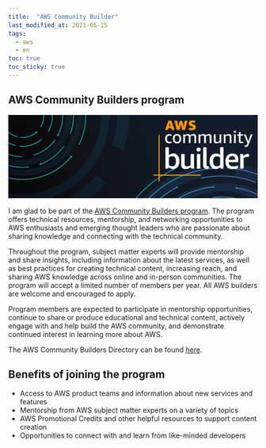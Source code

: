 ```yaml
---
title:  "AWS Community Builder"
last_modified_at: 2021-05-15
tags:
  - aws
  - en
toc: true
toc_sticky: true
---
```



## AWS Community Builders program
[![](/assets/images/posts/2021-05-15-aws-community-builder.png)](https://aws.amazon.com/developer/community/community-builders/)

I am glad to be part of the [AWS Community Builders program](https://aws.amazon.com/developer/community/community-builders/). The program offers technical resources, mentorship, and networking opportunities to AWS enthusiasts and emerging thought leaders who are passionate about sharing knowledge and connecting with the technical community.

Throughout the program, subject matter experts will provide mentorship and share insights, including information about the latest services, as well as best practices for creating technical content, increasing reach, and sharing AWS knowledge across online and in-person communities. The program will accept a limited number of members per year. All AWS builders are welcome and encouraged to apply.

Program members are expected to participate in mentorship opportunities, continue to share or produce educational and technical content, actively engage with and help build the AWS community, and demonstrate continued interest in learning more about AWS.

The AWS Community Builders Directory can be found [here](https://aws.amazon.com/developer/community/community-builders/community-builders-directory/?cb-cards.sort-by=item.additionalFields.cbName&cb-cards.sort-order=asc&awsf.builder-category=cb-type%23containers&awsf.location=location%23latam&awsf.year=*all).

## Benefits of joining the program

 - Access to AWS product teams and information about new services and features
 - Mentorship from AWS subject matter experts on a variety of topics
 - AWS Promotional Credits and other helpful resources to support content creation
 - Opportunities to connect with and learn from like-minded developers


